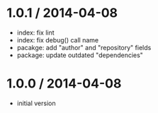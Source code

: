 
1.0.1 / 2014-04-08
==================

  * index: fix lint
  * index: fix debug() call name
  * pacakge: add "author" and "repository" fields
  * package: update outdated "dependencies"

1.0.0 / 2014-04-08
==================

  * initial version
